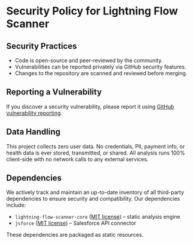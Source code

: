 # Security Policy for Lightning Flow Scanner

## Security Practices

- Code is open-source and peer-reviewed by the community.
- Vulnerabilities can be reported privately via GitHub security features.
- Changes to the repository are scanned and reviewed before merging.

## Reporting a Vulnerability

If you discover a security vulnerability, please report it using [GitHub vulnerability reporting](https://github.com/Flow-Scanner/lightning-flow-scanner-app/security).

## Data Handling

This project collects zero user data. No credentials, PII, payment info, or health data is ever stored, transmitted, or shared. All analysis runs 100% client-side with no network calls to any external services.

## Dependencies

We actively track and maintain an up-to-date inventory of all third-party dependencies to ensure security and compatibility. Our dependencies include:

- `lightning-flow-scanner-core` ([MIT license](https://github.com/Flow-Scanner/lightning-flow-scanner-core/blob/main/LICENSE.md)) – static analysis engine
- `jsforce` ([MIT license](https://github.com/jsforce/jsforce/blob/main/LICENSE)) – Salesforce API connector

These dependencies are packaged as static resources.
